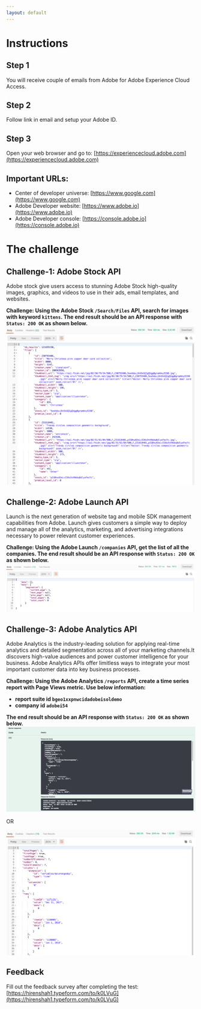 ```yaml
---
layout: default
---
```

# Instructions

## Step 1
You will receive couple of emails from Adobe for Adobe Experience Cloud Access.

## Step 2
Follow link in email and setup your Adobe ID.

## Step 3
Open your web browser and go to: [https://experiencecloud.adobe.com](https://experiencecloud.adobe.com)

## Important URLs:

*   Center of developer universe: [https://www.google.com](https://www.google.com)
*   Adobe Developer website: [https://www.adobe.io](https://www.adobe.io)
*   Adobe Developer console: [https://console.adobe.io](https://console.adobe.io)

# The challenge

## Challenge-1: Adobe Stock API
Adobe stock give users access to stunning Adobe Stock high-quality images, graphics, and videos to use in their ads, email templates, and websites.

**Challenge: Using the Adobe Stock `/Search/Files` API, search for images with keyword `kittens`. The end result should be an API response with `Status: 200 OK` as shown below.**
![challenge 1](./images/1.png)

## Challenge-2: Adobe Launch API
Launch is the next generation of website tag and mobile SDK management capabilities from Adobe. Launch gives customers a simple way to deploy and manage all of the analytics, marketing, and advertising integrations necessary to power relevant customer experiences.

**Challenge: Using the Adobe Launch `/companies` API, get the list of all the companies. The end result should be an API response with `Status: 200 OK` as shown below.**
![challenge 2](./images/2.png)

## Challenge-3: Adobe Analytics API
Adobe Analytics is the industry-leading solution for applying real-time analytics and detailed segmentation across all of your marketing channels.It discovers high-value audiences and power customer intelligence for your business. Adobe Analytics APIs offer limitless ways to integrate your most important customer data into key business processes.

**Challenge: Using the Adobe Analytics `/reports` API, create a time series report with Page Views metric. Use below information:**
- **report suite id `bgeo1xxpnwcidadobeisoldemo`**
- **company id `adobei54`**

**The end result should be an API response with `Status: 200 OK` as shown below.**
![challenge 3](./images/3.png)

OR

![challenge 4](./images/4.png)




## Feedback
Fill out the feedback survey after completing the test: [https://hirenshah1.typeform.com/to/k0LVuG](https://hirenshah1.typeform.com/to/k0LVuG)
